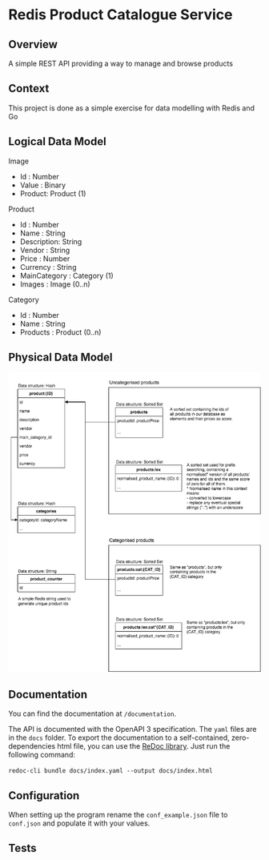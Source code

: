 # Redis Product Catalogue Service

## Overview
A simple REST API providing a way to manage and browse products

## Context
This project is done as a simple exercise for data modelling with Redis and Go

## Logical Data Model
Image  
- Id : Number
- Value : Binary
- Product: Product (1)  

Product  
- Id : Number
- Name : String
- Description: String
- Vendor : String
- Price : Number
- Currency : String
- MainCategory : Category (1)
- Images : Image (0..n)

Category
- Id : Number
- Name : String
- Products : Product (0..n)

## Physical Data Model
![data Model](data_model.png "Redis Data Model")

## Documentation
You can find the documentation at `/documentation`.  

The API is documented with the OpenAPI 3 specification. The `yaml` files are in the `docs` folder.
To export the documentation to a self-contained, zero-dependencies html file, you can use the [ReDoc library](https://github.com/Redocly/redoc). Just run the following command:  

```redoc-cli bundle docs/index.yaml --output docs/index.html```

## Configuration
When setting up the program rename the `conf_example.json` file to `conf.json` and populate it with your values. 

## Tests